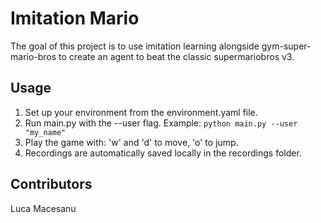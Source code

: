 # Imitation Mario
The goal of this project is to use imitation learning alongside gym-super-mario-bros to create an agent to beat the classic supermariobros v3.  

## Usage
1. Set up your environment from the environment.yaml file.
2. Run main.py with the --user flag. Example: ```python main.py --user "my_name"```  
3. Play the game with: 'w' and 'd' to move, 'o' to jump.
4. Recordings are automatically saved locally in the recordings folder.

## Contributors
Luca Macesanu
